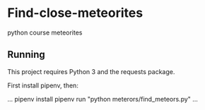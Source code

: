 # Find-close-meteorites
python course meteorites

## Running

This project requires Python 3 and the requests package.

First install pipenv, then:

...
pipenv install
pipenv run "python meterors/find_meteors.py"
...
